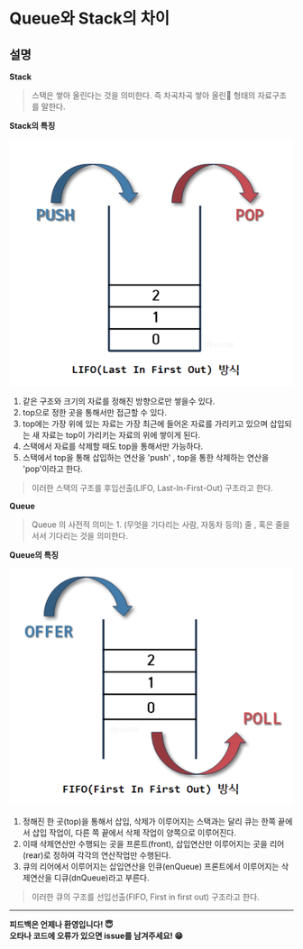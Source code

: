 # Queue와 Stack의 차이

## 설명

**Stack**

> 스택은 쌓아 올린다는 것을 의미한다. 즉 차곡차곡 쌓아 올린 형태의 자료구조를 말한다.

**Stack의 특징**

![Stack](./Image/stack.png)

1. 같은 구조와 크기의 자료를 정해진 방향으로만 쌓을수 있다.
2. top으로 정한 곳을 통해서만 접근할 수 있다.
3. top에는 가장 위에 있는 자료는 가장 최근에 들어온 자료를 가리키고 있으며 삽입되는 새 자료는 top이 가리키는 자료의 위에 쌓이게 된다.
4. 스택에서 자료를 삭제할 때도 top을 통해서만 가능하다.
5. 스택에서 top을 통해 삽입하는 연산을 'push' , top을 통한 삭제하는 연산을 'pop'이라고 한다.

> 이러한 스택의 구조를 후입선출(LIFO, Last-In-First-Out) 구조라고 한다.

**Queue**

> Queue 의 사전적 의미는 1. (무엇을 기다리는 사람, 자동차 등의) 줄 , 혹은 줄을 서서 기다리는 것을 의미한다.

**Queue의 특징**

![Queue](./Image/queue.png)

1. 정해진 한 곳(top)을 통해서 삽입, 삭제가 이루어지는 스택과는 달리 큐는 한쪽 끝에서 삽입 작업이, 다른 쪽 끝에서 삭제 작업이 양쪽으로 이루어진다.
2. 이때 삭제연산만 수행되는 곳을 프론트(front), 삽입연산만 이루어지는 곳을 리어(rear)로 정하여 각각의 연산작업만 수행된다. 
3. 큐의 리어에서 이루어지는 삽입연산을 인큐(enQueue) 프론트에서 이루어지는 삭제연산을 디큐(dnQueue)라고 부른다.

> 이러한 큐의 구조를 선입선출(FIFO, First in first out) 구조라고 한다.

---

**피드백은 언제나 환영입니다! 😇**   
**오타나 코드에 오류가 있으면 issue를 남겨주세요! 😁**  